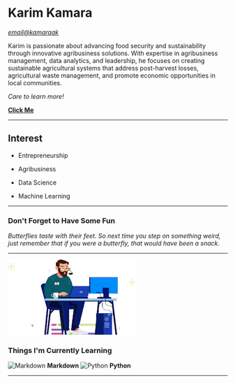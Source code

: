 
# **Karim Kamara**

_[email@kamaraak](mailto:kamarak388@gmail.com)_

Karim is passionate about advancing food security and sustainability
through innovative agribusiness solutions.
With expertise in agribusiness management, data analytics, and leadership,
he focuses on creating sustainable
agricultural systems that address post-harvest losses, agricultural waste management,
and promote economic opportunities in local communities.

_Care to learn more!_

[**Click Me**](https://www.linkedin.com/in/kamaraak)

---

## Interest

* Entrepreneurship

* Agribusiness

* Data Science

* Machine Learning

---

### Don't Forget to Have Some Fun

_Butterflies taste with their feet._
_So next time you step on something weird, just remember_
_that if you were a butterfly, that would have been a snack._

---

![image](https://github.com/kamaraak/karimkamara/raw/main/gitreadme.jpeg)

### Things I'm Currently Learning

![Markdown](https://img.icons8.com/ios/50/000000/markdown.png) **Markdown**
![Python](https://img.icons8.com/color/48/000000/python.png) **Python**

---

